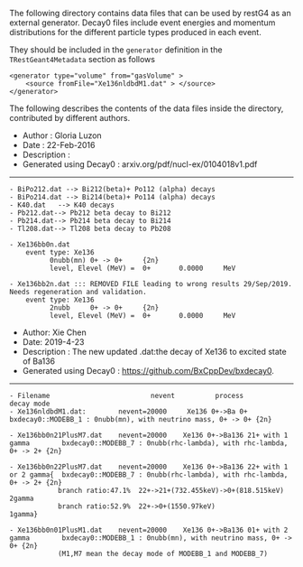 The following directory contains data files that can be used by restG4 as an external generator. Decay0 files include event energies and momentum distributions for the different particle types produced in each event.

They should be included in the `generator` definition in the `TRestGeant4Metadata` section as follows

```
<generator type="volume" from="gasVolume" >
    <source fromFile="Xe136nldbdM1.dat" > </source>
</generator>
```

The following describes the contents of the data files inside the directory, contributed by different authors.

- Author : Gloria Luzon
- Date : 22-Feb-2016
- Description :
- Generated using Decay0 :  arxiv.org/pdf/nucl-ex/0104018v1.pdf
---------------------

 	- BiPo212.dat --> Bi212(beta)+ Po112 (alpha) decays
	- BiPo214.dat --> Bi214(beta)+ Po114 (alpha) decays
 	- K40.dat   --> K40 decays
 	- Pb212.dat--> Pb212 beta decay to Bi212
 	- Pb214.dat--> Pb214 beta decay to Bi214
	- Tl208.dat--> Tl208 beta decay to Pb208

	- Xe136bb0n.dat
		event type: Xe136
              0nubb(mn) 0+ -> 0+     {2n}
              level, Elevel (MeV) =  0+       0.0000     MeV

	- Xe136bb2n.dat ::: REMOVED FILE leading to wrong results 29/Sep/2019. Needs regeneration and validation.
		event type: Xe136
              2nubb     0+ -> 0+     {2n}
              level, Elevel (MeV) =  0+       0.0000     MeV


- Author: Xie Chen
- Date: 2019-4-23
- Description : The new updated .dat:the decay of Xe136 to excited state of Ba136
- Generated using Decay0 : https://github.com/BxCppDev/bxdecay0.
---------------------

    - Filename                         nevent          process                                                 decay mode
    - Xe136nldbdM1.dat:        nevent=20000     Xe136 0+->Ba 0+                        bxdecay0::MODEBB_1 : 0nubb(mn), with neutrino mass, 0+ -> 0+ {2n}

    - Xe136bb0n21PlusM7.dat    nevent=20000    Xe136 0+->Ba136 21+ with 1 gamma        bxdecay0::MODEBB_7 : 0nubb(rhc-lambda), with rhc-lambda, 0+ -> 2+ {2n}

    - Xe136bb0n22PlusM7.dat    nevent=20000    Xe136 0+->Ba136 22+ with 1 or 2 gamma{  bxdecay0::MODEBB_7 : 0nubb(rhc-lambda), with rhc-lambda, 0+ -> 2+ {2n}
                branch ratio:47.1%  22+->21+(732.455keV)->0+(818.515keV) 2gamma
                branch ratio:52.9%  22+->0+(1550.97keV)                  1gamma}

    - Xe136bb0n01PlusM1.dat    nevent=20000    Xe136 0+->Ba136 01+ with 2 gamma        bxdecay0::MODEBB_1 : 0nubb(mn), with neutrino mass, 0+ -> 0+ {2n}
                (M1,M7 mean the decay mode of MODEBB_1 and MODEBB_7)
